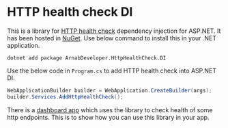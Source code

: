 # HTTP health check DI

This is a library for 
[HTTP health check](https://github.com/Arnab-Developer/ArnabDeveloper.HttpHealthCheck) 
dependency injection for ASP.NET. It has been hosted in 
[NuGet](https://www.nuget.org/packages/ArnabDeveloper.HttpHealthCheck.DI/). 
Use below command to install this in your .NET application.

```
dotnet add package ArnabDeveloper.HttpHealthCheck.DI
```

Use the below code in `Program.cs` to add HTTP health check into ASP.NET DI.

```csharp
WebApplicationBuilder builder = WebApplication.CreateBuilder(args);
builder.Services.AddHttpHealthCheck();
```

There is a 
[dashboard app](https://github.com/Arnab-Developer/HttpHealthCheckDashboard) 
which uses the library to check health of some http endpoints. This is to show 
how you can use this library in your app.
